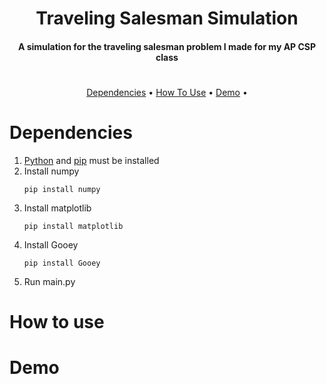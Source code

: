 <h1 align="center">Traveling Salesman Simulation</h1>

<h4 align="center">A simulation for the traveling salesman problem I made for my AP CSP class</h4>


<h1></h1>

<p align="center">
  <a href="#dependencies">Dependencies</a> •
  <a href="#how-to-use">How To Use</a> • 
  <a href="#demo">Demo</a> •
</p>

# **Dependencies**
  1. [Python](https://www.python.org/) and [pip](https://pip.pypa.io/en/stable/installation/) must be installed
  2. Install numpy
     ```
     pip install numpy
     ```
  4. Install matplotlib
     ```
     pip install matplotlib
     ```
  5. Install Gooey
     ```
     pip install Gooey
     ```
  6. Run main.py

# **How to use**

# **Demo**
